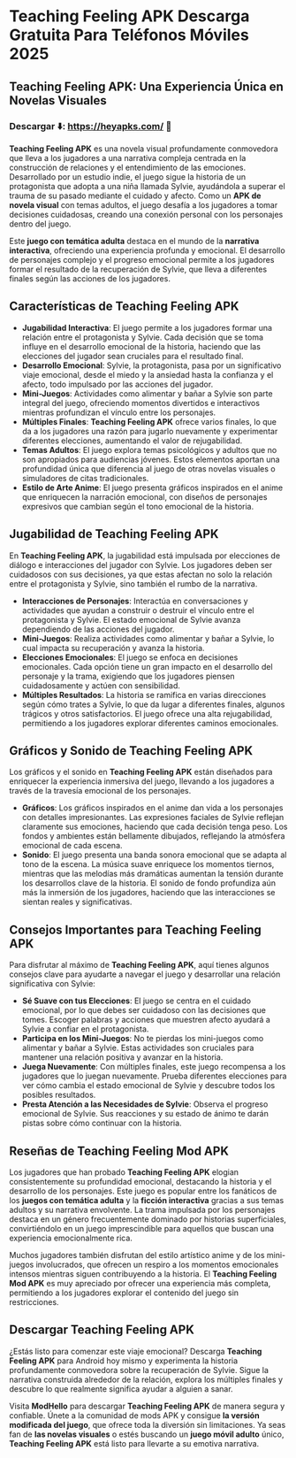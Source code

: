 # Teaching Feeling APK Descarga Gratuita Para Teléfonos Móviles 2025

## Teaching Feeling APK: Una Experiencia Única en Novelas Visuales

### Descargar ⬇️: https://heyapks.com/ 📲

**Teaching Feeling APK** es una novela visual profundamente conmovedora que lleva a los jugadores a una narrativa compleja centrada en la construcción de relaciones y el entendimiento de las emociones. Desarrollado por un estudio indie, el juego sigue la historia de un protagonista que adopta a una niña llamada Sylvie, ayudándola a superar el trauma de su pasado mediante el cuidado y afecto. Como un **APK de novela visual** con temas adultos, el juego desafía a los jugadores a tomar decisiones cuidadosas, creando una conexión personal con los personajes dentro del juego.

Este **juego con temática adulta** destaca en el mundo de la **narrativa interactiva**, ofreciendo una experiencia profunda y emocional. El desarrollo de personajes complejo y el progreso emocional permite a los jugadores formar el resultado de la recuperación de Sylvie, que lleva a diferentes finales según las acciones de los jugadores.

## Características de Teaching Feeling APK

- **Jugabilidad Interactiva**: El juego permite a los jugadores formar una relación entre el protagonista y Sylvie. Cada decisión que se toma influye en el desarrollo emocional de la historia, haciendo que las elecciones del jugador sean cruciales para el resultado final.
- **Desarrollo Emocional**: Sylvie, la protagonista, pasa por un significativo viaje emocional, desde el miedo y la ansiedad hasta la confianza y el afecto, todo impulsado por las acciones del jugador.
- **Mini-Juegos**: Actividades como alimentar y bañar a Sylvie son parte integral del juego, ofreciendo momentos divertidos e interactivos mientras profundizan el vínculo entre los personajes.
- **Múltiples Finales**: **Teaching Feeling APK** ofrece varios finales, lo que da a los jugadores una razón para jugarlo nuevamente y experimentar diferentes elecciones, aumentando el valor de rejugabilidad.
- **Temas Adultos**: El juego explora temas psicológicos y adultos que no son apropiados para audiencias jóvenes. Estos elementos aportan una profundidad única que diferencia al juego de otras novelas visuales o simuladores de citas tradicionales.
- **Estilo de Arte Anime**: El juego presenta gráficos inspirados en el anime que enriquecen la narración emocional, con diseños de personajes expresivos que cambian según el tono emocional de la historia.

## Jugabilidad de Teaching Feeling APK

En **Teaching Feeling APK**, la jugabilidad está impulsada por elecciones de diálogo e interacciones del jugador con Sylvie. Los jugadores deben ser cuidadosos con sus decisiones, ya que estas afectan no solo la relación entre el protagonista y Sylvie, sino también el rumbo de la narrativa.

- **Interacciones de Personajes**: Interactúa en conversaciones y actividades que ayudan a construir o destruir el vínculo entre el protagonista y Sylvie. El estado emocional de Sylvie avanza dependiendo de las acciones del jugador.
- **Mini-Juegos**: Realiza actividades como alimentar y bañar a Sylvie, lo cual impacta su recuperación y avanza la historia.
- **Elecciones Emocionales**: El juego se enfoca en decisiones emocionales. Cada opción tiene un gran impacto en el desarrollo del personaje y la trama, exigiendo que los jugadores piensen cuidadosamente y actúen con sensibilidad.
- **Múltiples Resultados**: La historia se ramifica en varias direcciones según cómo trates a Sylvie, lo que da lugar a diferentes finales, algunos trágicos y otros satisfactorios. El juego ofrece una alta rejugabilidad, permitiendo a los jugadores explorar diferentes caminos emocionales.

## Gráficos y Sonido de Teaching Feeling APK

Los gráficos y el sonido en **Teaching Feeling APK** están diseñados para enriquecer la experiencia inmersiva del juego, llevando a los jugadores a través de la travesía emocional de los personajes.

- **Gráficos**: Los gráficos inspirados en el anime dan vida a los personajes con detalles impresionantes. Las expresiones faciales de Sylvie reflejan claramente sus emociones, haciendo que cada decisión tenga peso. Los fondos y ambientes están bellamente dibujados, reflejando la atmósfera emocional de cada escena.
- **Sonido**: El juego presenta una banda sonora emocional que se adapta al tono de la escena. La música suave enriquece los momentos tiernos, mientras que las melodías más dramáticas aumentan la tensión durante los desarrollos clave de la historia. El sonido de fondo profundiza aún más la inmersión de los jugadores, haciendo que las interacciones se sientan reales y significativas.

## Consejos Importantes para Teaching Feeling APK

Para disfrutar al máximo de **Teaching Feeling APK**, aquí tienes algunos consejos clave para ayudarte a navegar el juego y desarrollar una relación significativa con Sylvie:

- **Sé Suave con tus Elecciones**: El juego se centra en el cuidado emocional, por lo que debes ser cuidadoso con las decisiones que tomes. Escoger palabras y acciones que muestren afecto ayudará a Sylvie a confiar en el protagonista.
- **Participa en los Mini-Juegos**: No te pierdas los mini-juegos como alimentar y bañar a Sylvie. Estas actividades son cruciales para mantener una relación positiva y avanzar en la historia.
- **Juega Nuevamente**: Con múltiples finales, este juego recompensa a los jugadores que lo juegan nuevamente. Prueba diferentes elecciones para ver cómo cambia el estado emocional de Sylvie y descubre todos los posibles resultados.
- **Presta Atención a las Necesidades de Sylvie**: Observa el progreso emocional de Sylvie. Sus reacciones y su estado de ánimo te darán pistas sobre cómo continuar con la historia.

## Reseñas de Teaching Feeling Mod APK

Los jugadores que han probado **Teaching Feeling APK** elogian consistentemente su profundidad emocional, destacando la historia y el desarrollo de los personajes. Este juego es popular entre los fanáticos de los **juegos con temática adulta** y la **ficción interactiva** gracias a sus temas adultos y su narrativa envolvente. La trama impulsada por los personajes destaca en un género frecuentemente dominado por historias superficiales, convirtiéndolo en un juego imprescindible para aquellos que buscan una experiencia emocionalmente rica.

Muchos jugadores también disfrutan del estilo artístico anime y de los mini-juegos involucrados, que ofrecen un respiro a los momentos emocionales intensos mientras siguen contribuyendo a la historia. El **Teaching Feeling Mod APK** es muy apreciado por ofrecer una experiencia más completa, permitiendo a los jugadores explorar el contenido del juego sin restricciones.

## Descargar Teaching Feeling APK

¿Estás listo para comenzar este viaje emocional? Descarga **Teaching Feeling APK** para Android hoy mismo y experimenta la historia profundamente conmovedora sobre la recuperación de Sylvie. Sigue la narrativa construida alrededor de la relación, explora los múltiples finales y descubre lo que realmente significa ayudar a alguien a sanar.

Visita **ModHello** para descargar **Teaching Feeling APK** de manera segura y confiable. Únete a la comunidad de mods APK y consigue **la versión modificada del juego**, que ofrece toda la diversión sin limitaciones. Ya seas fan de **las novelas visuales** o estés buscando un **juego móvil adulto** único, **Teaching Feeling APK** está listo para llevarte a su emotiva narrativa.
